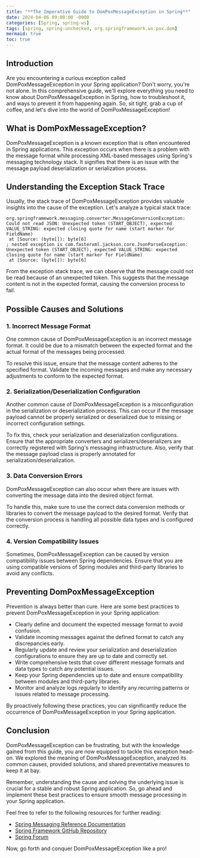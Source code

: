 ```yaml
---
title: "**The Imperative Guide to DomPoxMessageException in Spring**"
date: 2024-04-06 09:00:00 -0000
categories: [Spring, spring-ws]
tags: [spring, spring-unchecked, org.springframework.ws.pox.dom]
mermaid: true
toc: true
---
```



## Introduction

Are you encountering a curious exception called DomPoxMessageException in your Spring application? Don't worry, you're not alone. In this comprehensive guide, we'll explore everything you need to know about DomPoxMessageException in Spring, how to troubleshoot it, and ways to prevent it from happening again. So, sit tight, grab a cup of coffee, and let's dive into the world of DomPoxMessageException!

## What is DomPoxMessageException?

DomPoxMessageException is a known exception that is often encountered in Spring applications. This exception occurs when there is a problem with the message format while processing XML-based messages using Spring's messaging technology stack. It signifies that there is an issue with the message payload deserialization or serialization process.

## Understanding the Exception Stack Trace

Usually, the stack trace of DomPoxMessageException provides valuable insights into the cause of the exception. Let's analyze a typical stack trace:

```
org.springframework.messaging.converter.MessageConversionException: Could not read JSON: Unexpected token (START_OBJECT), expected VALUE_STRING: expected closing quote for name (start marker for FieldName)
 at [Source: (byte[]): byte[6]
; nested exception is com.fasterxml.jackson.core.JsonParseException: Unexpected token (START_OBJECT), expected VALUE_STRING: expected closing quote for name (start marker for FieldName)
 at [Source: (byte[]): byte[6]
```

From the exception stack trace, we can observe that the message could not be read because of an unexpected token. This suggests that the message content is not in the expected format, causing the conversion process to fail.

## Possible Causes and Solutions

### 1. Incorrect Message Format

One common cause of DomPoxMessageException is an incorrect message format. It could be due to a mismatch between the expected format and the actual format of the messages being processed.

To resolve this issue, ensure that the message content adheres to the specified format. Validate the incoming messages and make any necessary adjustments to conform to the expected format.

### 2. Serialization/Deserialization Configuration

Another common cause of DomPoxMessageException is a misconfiguration in the serialization or deserialization process. This can occur if the message payload cannot be properly serialized or deserialized due to missing or incorrect configuration settings.

To fix this, check your serialization and deserialization configurations. Ensure that the appropriate converters and serializers/deserializers are correctly registered with Spring's messaging infrastructure. Also, verify that the message payload class is properly annotated for serialization/deserialization.

### 3. Data Conversion Errors

DomPoxMessageException can also occur when there are issues with converting the message data into the desired object format.

To handle this, make sure to use the correct data conversion methods or libraries to convert the message payload to the desired format. Verify that the conversion process is handling all possible data types and is configured correctly.

### 4. Version Compatibility Issues

Sometimes, DomPoxMessageException can be caused by version compatibility issues between Spring dependencies. Ensure that you are using compatible versions of Spring modules and third-party libraries to avoid any conflicts.

## Preventing DomPoxMessageException

Prevention is always better than cure. Here are some best practices to prevent DomPoxMessageException in your Spring application:

- Clearly define and document the expected message format to avoid confusion.
- Validate incoming messages against the defined format to catch any discrepancies early.
- Regularly update and review your serialization and deserialization configurations to ensure they are up to date and correctly set.
- Write comprehensive tests that cover different message formats and data types to catch any potential issues.
- Keep your Spring dependencies up to date and ensure compatibility between modules and third-party libraries.
- Monitor and analyze logs regularly to identify any recurring patterns or issues related to message processing.

By proactively following these practices, you can significantly reduce the occurrence of DomPoxMessageException in your Spring application.

## Conclusion

DomPoxMessageException can be frustrating, but with the knowledge gained from this guide, you are now equipped to tackle this exception head-on. We explored the meaning of DomPoxMessageException, analyzed its common causes, provided solutions, and shared preventative measures to keep it at bay.

Remember, understanding the cause and solving the underlying issue is crucial for a stable and robust Spring application. So, go ahead and implement these best practices to ensure smooth message processing in your Spring application.

Feel free to refer to the following resources for further reading:

- [Spring Messaging Reference Documentation](https://docs.spring.io/spring-framework/docs/current/reference/html/web.html#websocket-stomp)
- [Spring Framework GitHub Repository](https://github.com/spring-projects/spring-framework)
- [Spring Forum](https://forum.spring.io/)

Now, go forth and conquer DomPoxMessageException like a pro!